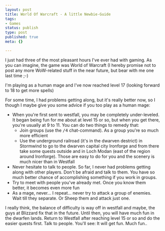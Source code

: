 ```yaml
---
layout: post
title: World Of Warcraft - A little Newbie-Guide
tags:
- Games
status: publish
type: post
published: true
meta: {}

---
```

<p>I just had three of the most pleasant hours I've ever had with gaming. As you can imagine, the game was World of Warcraft (I hereby promise not to post any more WoW-related stuff in the near future, but bear with me one last time ;-)</p>
<p>I'm playing as a human mage and I've now reached level 17 (looking forward to 18 to get more spells)</p>
<p>For some time, I had problems getting along, but it's really better now, so I though I maybe give you some advice if you too play as a human mage:</p>
<ul>
 <li>When you're first sent to westfall, you may be completely under-leveled. It began being fun for me about at level 15 or so, but when you get there, you're usually at 9 to 11. You can do two things to remedy that:<ul><li>Join groups (use the <tt>/4</tt> chat-command). As a group you're so much more efficient</li><li>Use the underground railroad (it's in the dwarven destrict) in Stormwind to go to the dwarven capital city Ironforge and from there take some quests outside and in Loch Modan (east of the region around Ironforge). Those are easy to do for you and the scenery is much nicer than in Westfall</li></ul></li>
 <li>Never hesitate to talk to people. So far, I never had problems getting along with other players. Don't be afraid and talk to them. You have so much better chance of accomplishing something if you work in groups.</li>
 <li>Try to meet with people you've already met. Once you know them better, it becomes even more fun</li>
 <li>As a mage, never... I repeat... never try to attack a group of enemies. Wait till they separate. Or Sheep them and attack just one.</li>
</ul>
<p>I really think, the balance of difficulty is way off in westfall and maybe, the guys at Blizzard fix that in the future. Until then, you will have much fun in the dwarfen lands. Return to Westfall after reaching level 15 or so and do the easier quests first. Talk to people. You'll see: It will get fun. Much fun..</p>
